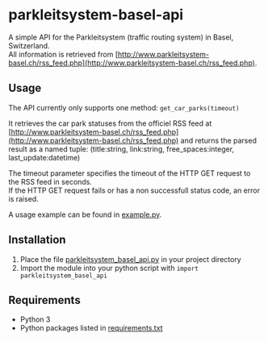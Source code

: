 # parkleitsystem-basel-api

A simple API for the Parkleitsystem (traffic routing system) in Basel, Switzerland.  
All information is retrieved from [http://www.parkleitsystem-basel.ch/rss_feed.php](http://www.parkleitsystem-basel.ch/rss_feed.php).

## Usage
The API currently only supports one method: ```get_car_parks(timeout)```  

It retrieves the car park statuses from the officiel RSS feed at [http://www.parkleitsystem-basel.ch/rss_feed.php](http://www.parkleitsystem-basel.ch/rss_feed.php)
and returns the parsed result as a named tuple:	(title:string, link:string, free_spaces:integer, last_update:datetime)  
	
The timeout parameter specifies the timeout of the HTTP GET request to the RSS feed in seconds.  
If the HTTP GET request fails or has a non successfull status code, an error is raised.

A usage example can be found in [example.py](example.py). 

## Installation
1. Place the file [parkleitsystem_basel_api.py](parkleitsystem_basel_api.py) in your project directory
2. Import the module into your python script with ```import parkleitsystem_basel_api``` 

## Requirements
- Python 3
- Python packages listed in [requirements.txt](requirements.txt)

